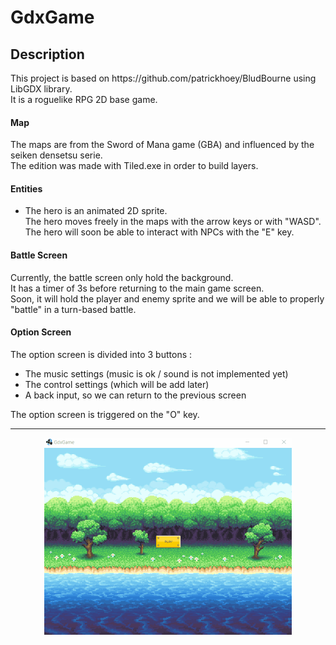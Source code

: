 # GdxGame

## Description

<p>This project is based on https://github.com/patrickhoey/BludBourne using LibGDX library.<br>
It is a roguelike RPG 2D base game.</p>

#### Map
<p>The maps are from the Sword of Mana game (GBA) and influenced by the seiken densetsu serie. <br>
The edition was made with Tiled.exe in order to build layers.
</p>

#### Entities
- The hero is an animated 2D sprite. <br>
The hero moves freely in the maps with the arrow keys or with "WASD". <br>
The hero will soon be able to interact with NPCs with the "E" key.

#### Battle Screen
Currently, the battle screen only hold the background. <br>
It has a timer of 3s before returning to the main game screen. <br>
Soon, it will hold the player and enemy sprite and we will be able to properly "battle" in a turn-based battle.

#### Option Screen
The option screen is divided into 3 buttons : <br>
- The music settings (music is ok / sound is not implemented yet) <br>
- The control settings (which will be add later) <br>
- A back input, so we can return to the previous screen <br>

The option screen is triggered on the "O" key.

-------
<p align="center">
    <img src="desktop/src/main/resources/demo/demo.gif" width="396" height="315">
</p>
